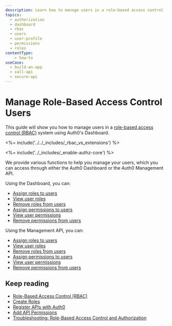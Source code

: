 ```yaml
---
description: Learn how to manage users in a role-based access control (RBAC) system using the Auth0 Management Dashboard. For use with Auth0's API Authorization Core feature set.
topics:
  - authorization
  - dashboard
  - rbac
  - users
  - user-profile
  - permissions
  - roles
contentType: 
    - how-to
useCase:
  - build-an-app
  - call-api
  - secure-api
---
```

# Manage Role-Based Access Control Users

This guide will show you how to manage users in a [role-based access control (RBAC)](/authorization/concepts/rbac) system using Auth0's Dashboard.

<%= include('../../_includes/_rbac_vs_extensions') %>

<%= include('../_includes/_enable-authz-core') %>

We provide various functions to help you manage your users, which you can access through either the Auth0 Dashboard or the Auth0 Management API.

Using the Dashboard, you can:
- [Assign roles to users](/dashboard/guides/users/assign-roles-users)
- [View user roles](/dashboard/guides/users/view-user-roles)
- [Remove roles from users](/dashboard/guides/users/remove-user-roles)
- [Assign permissions to users](/dashboard/guides/users/assign-permissions-users)
- [View user permissions](/dashboard/guides/users/view-user-permissions)
- [Remove permissions from users](/dashboard/guides/users/remove-user-permissions)

Using the Management API, you can:
- [Assign roles to users](/api/management/guides/users/assign-roles-users)
- [View user roles](/api/management/guides/users/view-user-roles)
- [Remove roles from users](/api/management/guides/users/remove-user-roles)
- [Assign permissions to users](/api/management/guides/users/assign-permissions-users)
- [View user permissions](/api/management/guides/users/view-user-permissions)
- [Remove permissions from users](/api/management/guides/users/remove-user-permissions)

## Keep reading

- [Role-Based Access Control (RBAC)](/authorization/concepts/rbac)
- [Create Roles](/dashboard/guides/roles/create-roles)
- [Register APIs with Auth0](/architecture-scenarios/mobile-api/part-2#create-the-api)
- [Add API Permissions](/dashboard/guides/apis/add-permissions-apis)
- [Troubleshooting: Role-Based Access Control and Authorization](/authorization/concepts/troubleshooting)
